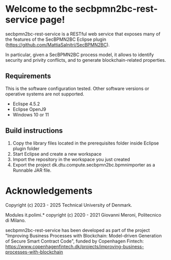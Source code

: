 # Welcome to the secbpmn2bc-rest-service page!

secbpmn2bc-rest-service is a RESTful web service that exposes many of the features of the SecBPMN2BC Eclipse plugin (https://github.com/MattiaSalnitri/SecBPMN2BC). 

In particular, given a SecBPMN2BC process model, it allows to identify security and privity conflicts, and to generate blockchain-related properties.

## Requirements

This is the software configuration tested. Other software versions or operative systems are not supported.
* Eclispe 4.5.2
* Eclipse OpenJ9
* Windows 10 or 11

## Build instructions

1. Copy the library files located in the prerequisites folder inside Eclipse plugin folder
2. Start Eclipse and create a new workspace
3. Import the repository in the workspace you just created
4. Export the project dk.dtu.compute.secbpmn2bc.bpmnimporter as a Runnable JAR file.

# Acknowledgements

Copyright (c) 2023 - 2025 Technical University of Denmark.

Modules it.polimi.* copyright (c) 2020 - 2021 Giovanni Meroni, Politecnico di Milano.

secbpmn2bc-rest-service has been developed as part of the project "Improving Business Processes with Blockchain: Model-driven Generation of Secure Smart Contract Code", funded by Copenhagen Fintech: https://www.copenhagenfintech.dk/projects/improving-business-processes-with-blockchain

